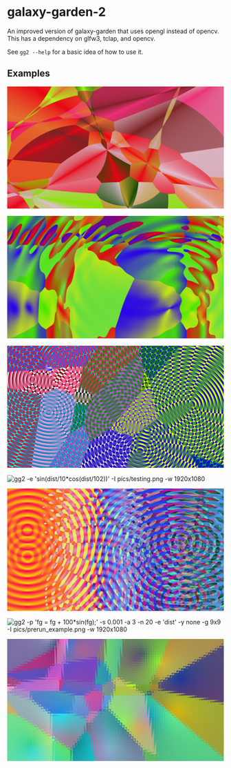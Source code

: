 # galaxy-garden-2

An improved version of galaxy-garden that uses opengl instead of opencv.
This has a dependency on glfw3, tclap, and opencv.

See `gg2 --help` for a basic idea of how to use it.

## Examples

![gg2 -e 'angle' -I pics/angles.png -w 1920x1080 -r 121](pics/angles.png)

![gg2 -e '(cos((gl_FragCoord.xy+point)/200)+vec2(1,1)).x * (sin((gl_FragCoord.xy+point)/200)+vec2(1,1)).y + psin(dist/20+time)*0.05' -s 0.001 -a 2 -r 0.1 -R 1 -m 1x1 -n 5 -I long_command.png -w 1920x1080](pics/long_command.png)

![gg2 -v 'sin(dist/10)' -e dist -I pics/sort_not_rank.png -w 1920x1080](pics/sort_not_rank.png)

![gg2 -e 'sin(dist/10*cos(dist/102))' -I pics/testing.png -w 1920x1080](pics/testing.png)

![gg2 -e '20*(sin(dist/10)+1)+angle*dist' -w 1920x1080 -I pics/thing.png](pics/thing.png)

![gg2 -p 'fg = fg + 100*sin(fg);' -s 0.001 -a 3 -n 20 -e 'dist' -y none -g 9x9 -I pics/prerun_example.png -w 1920x1080](pics/prerun_example.png)

![gg2 -p 'fg = fg - 2*mod(fg,20);' -s 0.001 -a 3 -n 20 -e 'dist' -y none -I pics/prerun_2.png -w 1920x1080](pics/prerun_2.png)

